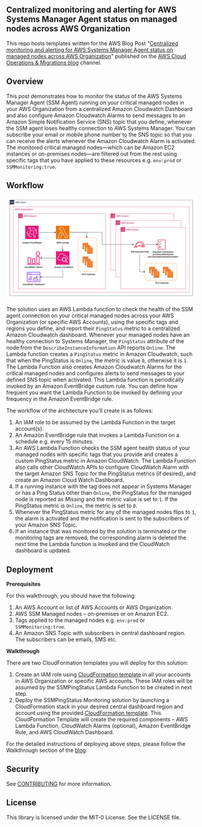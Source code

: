 ## Centralized monitoring and alerting for AWS Systems Manager Agent status on managed nodes across AWS Organization
This repo hosts templates written for the AWS Blog Post "[Centralized monitoring and alerting for AWS Systems Manager Agent status on managed nodes across AWS Organization](https://aws-blogs-prod.amazon.com/mt/centralized-monitoring-and-alerting-for-aws-systems-manager-agent-status-on-managed-nodes-across-aws-organization/)" published on the [AWS Cloud Operations & Migrations blog](https://aws.amazon.com/blogs/mt/) channel.

## Overview
This post demonstrates how to monitor the status of the AWS Systems Manager Agent (SSM Agent) running on your critical managed nodes in your AWS Organization from a centralized Amazon Cloudwatch Dashboard and also configure Amazon Cloudwatch Alarms to send messages to an Amazon Simple Notification Service (SNS) topic that you define, whenever the SSM agent loses healthy connection to AWS Systems Manager. You can subscribe your email or mobile phone number to the SNS topic so that you can receive the alerts whenever the Amazon Cloudwatch Alarm is activated. The monitored critical managed nodes—which can be Amazon EC2 instances or on-premises nodes—are filtered out from the rest using specific tags that you have applied to these resources e.g. `env:prod` or `SSMMonitoring:true`.

## Workflow

![Alt text](./images/centralized-ssm-monitoring.jpg)

The solution uses an AWS Lambda function to check the health of the SSM agent connection on your critical managed nodes across your AWS Organization (or specific AWS Accounts), using the specific tags and regions you define, and report their `PingStatus` metric to a centralized Amazon Cloudwatch dashboard. Whenever your managed nodes have an healthy connection to Systems Manager, the `PingStatus` attribute of the node from the `DescribeInstanceInformation` API reports `Online`. The Lambda function creates a `PingStatus` metric in Amazon Cloudwatch, such that when the PingStatus is `Online`, the metric is value `0`, otherwise it is `1`. The Lambda Function also creates Amazon Cloudwatch Alarms for the critical managed nodes and configures alerts to send messages to your defined SNS topic when activated. This Lambda function is periodically invoked by an Amazon EventBridge custom rule. You can define how frequent you want the Lambda Function to be invoked by defining your frequency in the Amazon EventBridge rule.

The workflow of the architecture you’ll create is as follows:

1.	An IAM role to be assumed by the Lambda Function in the target account(s). 
2.	An Amazon EventBridge rule that invokes a Lambda Function on a schedule e.g. every 15 minutes. 
3.	An AWS Lambda Function checks the SSM agent health status of your managed nodes with specific tags that you provide and creates a custom PingStatus metric in Amazon CloudWatch. The Lambda Function also calls other CloudWatch APIs to configure CloudWatch Alarm with the target Amazon SNS Topic for the PingStatus metrics (if desired), and create an Amazon Cloud
Watch Dashboard. 
4.	If a running instance with the tag does not appear in Systems Manager or has a Ping Status other than `Online`, the PingStatus for the managed node is reported as *Missing* and the metric value is set to `1`. If the PingStatus metric is `Online`, the metric is set to `0`. 
5.	Whenever the PingStatus metric for any of the managed nodes flips to `1`, the alarm is activated and the notification is sent to the subscribers of your Amazon SNS Topic. 
6.	If an instance that was monitored by the solution is terminated or the monitoring tags are removed, the corresponding alarm is deleted the next time the Lambda function is invoked and the CloudWatch dashboard is updated. 

## Deployment

**Prerequisites**

For this walkthrough, you should have the following: 

1. An  AWS Account or list of AWS Accounts or AWS Organization.
2. AWS SSM Managed nodes – on-premises or on Amazon EC2.
3. Tags applied to the managed nodes e.g. `env:prod` or `SSMMonitoring:true`.
4. An Amazon SNS Topic with subscribers in central dashboard region. The subscribers can be emails, SMS etc.  

**Walkthrough**

There are two CloudFormation templates you will deploy for this solution:

1.	Create an IAM role using [CloudFormation template](SSMAgent_IAM_Role.yml) in all your accounts in AWS Organization or specific AWS accounts. These IAM roles will be assumed by the SSMPingStatus Lambda Function to be created in next step. 
2.	Deploy the SSMPingStatus Monitoring solution by launching a CloudFormation stack in your desired central dashboard region and account using the provided [CloudFormation template](SSMAgent_status.yml). This CloudFormation Template will create the required components – AWS Lambda Function, CloudWatch Alarms (optional), Amazon EventBridge Rule, and AWS CloudWatch Dashboard. 

For the detailed instructions of deploying above steps, please follow the Walkthrough section of the [blog](https://aws-blogs-prod.amazon.com/mt/centralized-monitoring-and-alerting-for-aws-systems-manager-agent-status-on-managed-nodes-across-aws-organization/).

## Security

See [CONTRIBUTING](CONTRIBUTING.md#security-issue-notifications) for more information.

## License

This library is licensed under the MIT-0 License. See the LICENSE file.

